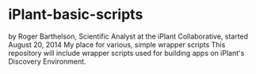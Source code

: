 iPlant-basic-scripts
====================
by Roger Barthelson, Scientific Analyst at the iPlant Collaborative, started August 20, 2014
My place for various, simple wrapper scripts
This repository will include wrapper scripts used for building apps on iPlant's Discovery Environment.

